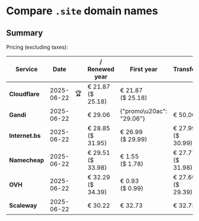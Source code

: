 # Compare `.site` domain names

## Summary

Pricing (excluding taxes):

| Service | Date |  | / Renewed year | First year | Transfer | Restoration |
|--|--|--|--|--|--|--|
| **Cloudflare** | 2025-06-22 | 🏆 | € 21.87<br>($ 25.18) | € 21.87<br>($ 25.18) |  |  |
| **Gandi** | 2025-06-22 |  | € 29.06 | {"promo\u20ac": "29.06"} | € 50.00 | € 117.16 |
| **Internet.bs** | 2025-06-22 |  | € 28.85<br>($ 31.95) | € 26.99<br>($ 29.99) | € 27.99<br>($ 30.99) | € 89.09<br>($ 87.99) |
| **Namecheap** | 2025-06-22 |  | € 29.51<br>($ 33.98) | € 1.55<br>($ 1.78) | € 27.77<br>($ 31.98) |  |
| **OVH** | 2025-06-22 |  | € 32.29<br>($ 34.39) | € 0.93<br>($ 0.99) | € 27.69<br>($ 29.39) |  |
| **Scaleway** | 2025-06-22 |  | € 30.22 | € 32.73 | € 32.73 | € 87.26 |

